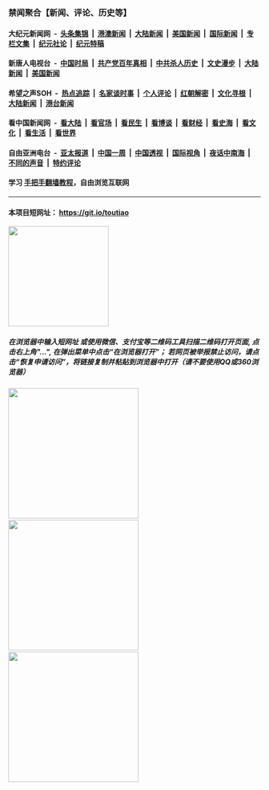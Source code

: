 ### 禁闻聚合【新闻、评论、历史等】

#### 大纪元新闻网 &nbsp;-&nbsp; [头条集锦](indexes/E头条集锦.md?t=02110733) &nbsp;|&nbsp; [港澳新闻](indexes/E港澳新闻.md?t=02110733)  &nbsp;|&nbsp; [大陆新闻](indexes/E大陆新闻.md?t=02110733) &nbsp;|&nbsp; [美国新闻](indexes/E美国新闻.md?t=02110733) &nbsp;|&nbsp; [国际新闻](indexes/E国际新闻.md?t=02110733) &nbsp;|&nbsp; [专栏文集](indexes/E专栏文集.md?t=02110733) &nbsp;|&nbsp; [纪元社论](indexes/E纪元社论.md?t=02110733) &nbsp;|&nbsp; [纪元特稿](indexes/E纪元特稿.md?t=02110733) 

#### 新唐人电视台 &nbsp;-&nbsp; [中国时局](indexes/N中国时局.md?t=02110733) &nbsp;|&nbsp; [共产党百年真相](indexes/N共产党百年真相.md?t=02110733) &nbsp;|&nbsp; [中共杀人历史](indexes/N中共杀人历史.md?t=02110733) &nbsp;|&nbsp; [文史漫步](indexes/N文史漫步.md?t=02110733) &nbsp;|&nbsp; [大陆新闻](indexes/N大陆新闻.md?t=02110733) &nbsp;|&nbsp; [美国新闻](indexes/N美国新闻.md?t=02110733)

#### 希望之声SOH &nbsp;-&nbsp; [热点追踪](indexes/H热点追踪.md?t=02110733) &nbsp;|&nbsp; [名家谈时事](indexes/H名家谈时事.md?t=02110733) &nbsp;|&nbsp; [个人评论](indexes/H个人评论.md?t=02110733)  &nbsp;|&nbsp; [红朝解密](indexes/H红朝解密.md?t=02110733) &nbsp;|&nbsp; [文化寻根](indexes/H文化寻根.md?t=02110733) &nbsp;|&nbsp; [大陆新闻](indexes/H大陆新闻.md?t=02110733) &nbsp;|&nbsp; [港台新闻](indexes/H港台新闻.md?t=02110733)

#### 看中国新闻网 &nbsp;-&nbsp; [看大陆](indexes/S看大陆.md?t=02110733) &nbsp;|&nbsp; [看官场](indexes/S看官场.md?t=02110733) &nbsp;|&nbsp; [看民生](indexes/S看民生.md?t=02110733)  &nbsp;|&nbsp; [看博谈](indexes/S看博谈.md?t=02110733) &nbsp;|&nbsp; [看财经](indexes/S看财经.md?t=02110733) &nbsp;|&nbsp; [看史海](indexes/S看史海.md?t=02110733) &nbsp;|&nbsp; [看文化](indexes/S看文化.md?t=02110733) &nbsp;|&nbsp; [看生活](indexes/S看生活.md?t=02110733) &nbsp;|&nbsp; [看世界](indexes/S看世界.md?t=02110733)

#### 自由亚洲电台 &nbsp;-&nbsp; [亚太报道](indexes/R亚太报道.md?t=02110733) &nbsp;|&nbsp; [中国一周](indexes/R中国一周.md?t=02110733) &nbsp;|&nbsp; [中国透视](indexes/R中国透视.md?t=02110733)  &nbsp;|&nbsp; [国际视角](indexes/R国际视角.md?t=02110733) &nbsp;|&nbsp; [夜话中南海](indexes/R夜话中南海.md?t=02110733) &nbsp;|&nbsp; [不同的声音](indexes/R不同的声音.md?t=02110733) &nbsp;|&nbsp; [特约评论](indexes/R特约评论.md?t=02110733)

#### 学习 [手把手翻墙教程](https://github.com/gfw-breaker/guides/wiki)，自由浏览互联网

----

#### 本项目短网址： https://git.io/toutiao
<img src="https://raw.githubusercontent.com/gfw-breaker/banned-news/master/scripts/img/qr.png" width="200px"/>  

##### 在浏览器中输入短网址 或使用微信、支付宝等二维码工具扫描二维码打开页面, 点击右上角"...", 在弹出菜单中点击“在浏览器打开”； 若网页被举报禁止访问，请点击“恢复申请访问”，将链接复制并粘贴到浏览器中打开（请不要使用QQ或360浏览器）

<img src="https://raw.githubusercontent.com/gfw-breaker/banned-news/master/scripts/img/1.png" width="260px"/> &nbsp; <img src="https://raw.githubusercontent.com/gfw-breaker/banned-news/master/scripts/img/2.png" width="260px"/> &nbsp; <img src="https://raw.githubusercontent.com/gfw-breaker/banned-news/master/scripts/img/3.png" width="260px"/>
